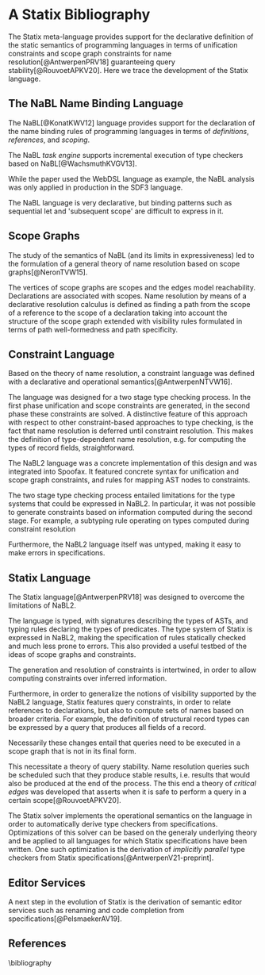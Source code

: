 # A Statix Bibliography

The Statix meta-language provides support for the declarative definition of the static semantics of programming languages in terms of unification constraints and scope graph constraints for name resolution[@AntwerpenPRV18] guaranteeing query stability[@RouvoetAPKV20].
Here we trace the development of the Statix language.

## The NaBL Name Binding Language

The NaBL[@KonatKWV12] language provides support for the declaration of the name binding rules of programming languages in terms of _definitions_, _references_, and _scoping_.

The NaBL _task engine_ supports incremental execution of type checkers based on NaBL[@WachsmuthKVGV13].

While the paper used the WebDSL language as example, the NaBL analysis was only applied in production in the SDF3 language.

The NaBL language is very declarative, but binding patterns such as sequential let and 'subsequent scope' are difficult to express in it.

## Scope Graphs

The study of the semantics of NaBL (and its limits in expressiveness) led to the formulation of a general theory of name resolution based on scope graphs[@NeronTVW15].

The vertices of scope graphs are scopes and the edges model reachability.
Declarations are associated with scopes.
Name resolution by means of a declarative resolution calculus is defined as finding a path from the scope of a reference to the scope of a declaration taking into account the structure of the scope graph extended with visibility rules formulated in terms of path well-formedness and path specificity.

## Constraint Language

Based on the theory of name resolution, a constraint language was defined with a declarative and operational semantics[@AntwerpenNTVW16].

The language was designed for a two stage type checking process.
In the first phase unification and scope constraints are generated, in the second phase these constraints are solved.
A distinctive feature of this approach with respect to other constraint-based approaches to type checking, is the fact that name resolution is deferred until constraint resolution.
This makes the definition of type-dependent name resolution, e.g. for computing the types of record fields, straightforward.

The NaBL2 language was a concrete implementation of this design and was integrated into Spoofax.
It featured concrete syntax for unification and scope graph constraints, and rules for mapping AST nodes to constraints.

The two stage type checking process entailed limitations for the type systems that could be expressed in NaBL2.
In particular, it was not possible to generate constraints based on information computed during the second stage.
For example, a subtyping rule operating on types computed during constraint resolution

Furthermore, the NaBL2 language itself was untyped, making it easy to make errors in specifications.

## Statix Language

The Statix language[@AntwerpenPRV18] was designed to overcome the limitations of NaBL2.

The language is typed, with signatures describing the types of ASTs, and typing rules declaring the types of predicates.
The type system of Statix is expressed in NaBL2, making the specification of rules statically checked and much less prone to errors.
This also provided a useful testbed of the ideas of scope graphs and constraints.

The generation and resolution of constraints is intertwined, in order to allow computing constraints over inferred information.

Furthermore, in order to generalize the notions of visibility supported by the NaBL2 language, Statix features query constraints, in order to relate references to declarations, but also to compute sets of names based on broader criteria.
For example, the definition of structural record types can be expressed by a query that produces all fields of a record.

Necessarily these changes entail that queries need to be executed in a scope graph that is not in its final form.

This necessitate a theory of query stability.
Name resolution queries such be scheduled such that they produce stable results, i.e. results that would also be produced at the end of the process.
The this end a theory of _critical edges_ was developed that asserts when it is safe to perform a query in a certain scope[@RouvoetAPKV20].

The Statix solver implements the operational semantics on the language in order to automatically derive type checkers from specifications.
Optimizations of this solver can be based on the generaly underlying theory and be applied to all languages for which Statix specifications have been written.
One such optimization is the derivation of _implicitly parallel_ type checkers from Statix specifications[@AntwerpenV21-preprint].

## Editor Services

A next step in the evolution of Statix is the derivation of semantic editor services such as renaming and code completion from specifications[@PelsmaekerAV19].

## References

\bibliography
